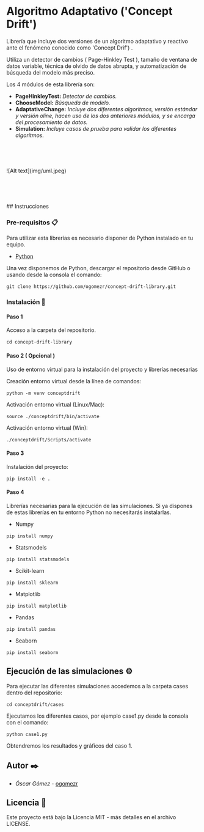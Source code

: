 # Algoritmo Adaptativo ('Concept Drift')

Librería que incluye dos versiones de un algoritmo adaptativo y reactivo ante el fenómeno conocido como 'Concept Drif') .

Utiliza un detector de cambios ( Page-Hinkley Test ), tamaño de ventana de datos variable, técnica de olvido de datos abrupta, y automatización de búsqueda del modelo más preciso.

Los 4 módulos de esta librería son:
* **PageHinkleyTest:**  *Detector de cambios.* 
* **ChooseModel:**  *Búsqueda de modelo.*  
* **AdaptativeChange:**  *Incluye dos diferentes algoritmos, versión estándar y versión oline, hacen uso de los dos anteriores módulos, y se encarga del procesamiento de datos.* 
* **Simulation:**  *Incluye casos de prueba para validar los diferentes algoritmos.*  
<p>&nbsp;</p>
<p>&nbsp;</p>
![Alt text](img/uml.jpeg)
<p>&nbsp;</p>
<p>&nbsp;</p>
## Instrucciones 

### Pre-requisitos 📋

Para utilizar esta librerías es necesario disponer de Python instalado en tu equipo. 
* [Python](https://www.python.org/downloads/)

Una vez disponemos de Python, descargar el repositorio desde GitHub o usando desde la consola el comando:

```
git clone https://github.com/ogomezr/concept-drift-library.git
```


### Instalación 🔧

#### Paso 1
Acceso a la carpeta del repositorio.
```
cd concept-drift-library
```
#### Paso 2 ( Opcional ) 
Uso de entorno virtual para la instalación del proyecto y librerías necesarias

Creación entorno virtual desde la línea de comandos:
```
python -m venv conceptdrift
```
Activación entorno virtual (Linux/Mac):

```
source ./conceptdrift/bin/activate
```
Activación entorno virtual (Win):

```
./conceptdrift/Scripts/activate
```

#### Paso 3
Instalación del proyecto:
```
pip install -e .
```

#### Paso 4
Librerías necesarias para la ejecución de las simulaciones.
Si ya dispones de estas librerías en tu entorno Python no necesitarás instalarlas.
* Numpy
```
pip install numpy
```
* Statsmodels
```
pip install statsmodels
```
* Scikit-learn
```
pip install sklearn
```
* Matplotlib
```
pip install matplotlib
```

* Pandas
```
pip install pandas
```

* Seaborn
```
pip install seaborn
```

## Ejecución de las simulaciones ⚙️

Para ejecutar las diferentes simulaciones accedemos a la carpeta cases dentro del repositorio:
```
cd conceptdrift/cases
```
Ejecutamos los diferentes casos, por ejemplo case1.py desde la consola con el comando:

```
python case1.py
```
Obtendremos los resultados y gráficos del caso 1.
## Autor ✒️



* *Óscar Gómez* - [ogomezr](https://github.com/ogomezr)
 


## Licencia 📄

Este proyecto está bajo la Licencia MIT - más detalles en el archivo LICENSE.

